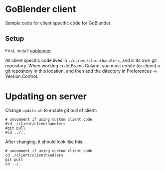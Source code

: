 # GoBlender client

Sample code for client specific code for GoBlender.

## Setup

First, install [goblender](https://github.com/tsawler/goblender).

All client specific code lives in `./client/clienthandlers`, and is its own 
git repository. When working in JetBrains Goland, you must create 
(or clone) a git repository in this location, and then add the directory
in Preferences -> Version Control.

# Updating on server
Change  `update.sh` to enable git pull of client:

```
# uncomment if using custom client code
#cd ./client/clienthandlers
#git pull
#cd ../..
```

After changing, it should look like this:

```
# uncomment if using custom client code
cd ./client/clienthandlers
git pull
cd ../..
```

